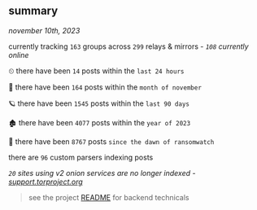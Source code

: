 
## summary
_november 10th, 2023_

currently tracking `163` groups across `299` relays & mirrors - _`108` currently online_

⏲ there have been `14` posts within the `last 24 hours`

🦈 there have been `164` posts within the `month of november`

🪐 there have been `1545` posts within the `last 90 days`

🏚 there have been `4077` posts within the `year of 2023`

🦕 there have been `8767` posts `since the dawn of ransomwatch`

there are `96` custom parsers indexing posts

_`20` sites using v2 onion services are no longer indexed - [support.torproject.org](https://support.torproject.org/onionservices/v2-deprecation/)_

> see the project [README](https://github.com/joshhighet/ransomwatch#ransomwatch--) for backend technicals
